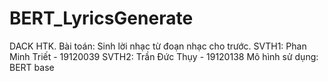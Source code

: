 # BERT_LyricsGenerate

DACK HTK.
Bài toán: Sinh lời nhạc từ đoạn nhạc cho trước.
SVTH1: Phan Minh Triết - 19120039
SVTH2: Trần Đức Thụy - 19120138
Mô hình sử dụng: BERT base
